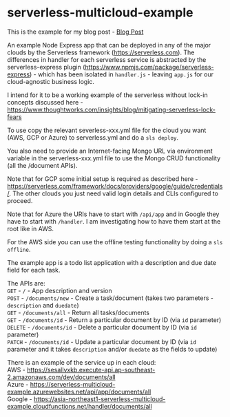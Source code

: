 # serverless-multicloud-example

This is the example for my blog post - [Blog Post](blogpost.md)

An example Node Express app that can be deployed in any of the major clouds by the Serverless framework (https://serverless.com). The differences in handler for each serverless service is abstracted by the serverless-express plugin (https://www.npmjs.com/package/serverless-express) - which has been isolated in `handler.js` - leaving `app.js` for our cloud-agnostic business logic.

I intend for it to be a working example of the serverless without lock-in concepts discussed here - https://www.thoughtworks.com/insights/blog/mitigating-serverless-lock-fears

To use copy the relevant severless-xxx.yml file for the cloud you want (AWS, GCP or Azure) to serverless.yml and do a `sls deploy`.

You also need to provide an Internet-facing Mongo URL via environment variable in the serverless-xxx.yml file to use the Mongo CRUD functionality (all the /document APIs).

Note that for GCP some initial setup is required as described here - https://serverless.com/framework/docs/providers/google/guide/credentials/. The other clouds you just need valid login details and CLIs configured to proceed.

Note that for Azure the URIs have to start with `/api/app` and in Google they have to start with `/handler`. I am investigating how to have them start at the root like in AWS.

For the AWS side you can use the offline testing functionality by doing a `sls offline`.

The example app is a todo list application with a description and due date field for each task.

The APIs are:  
`GET` - `/` - App description and version  
`POST` - `/documents/new` - Create a task/document (takes two parameters - `description` and `duedate`)  
`GET` - `/documents/all` - Return all tasks/documents  
`GET` - `/documents/id` - Return a particular document by ID (via `id` parameter)  
`DELETE` - `/documents/id` - Delete a particular document by ID (via `id` parameter)  
`PATCH` - `/documents/id` - Update a particular document by ID (via `id` parameter and it takes `description` and/or `duedate` as the fields to update)  

There is an example of the service up in each cloud:  
AWS - https://sesallvxkb.execute-api.ap-southeast-2.amazonaws.com/dev/documents/all  
Azure - https://serverless-multicloud-example.azurewebsites.net/api/app/documents/all  
Google - https://asia-northeast1-serverless-multicloud-example.cloudfunctions.net/handler/documents/all  
